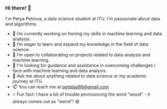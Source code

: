 ### Hi there! 👋

I'm Petya Petrova, a  data science student at ITU. I'm passionate about data and algorithms.

- 🔭 I’m currently working on honing my skills in machine learning and data analysis.
- 🌱 I’m eager to learn and expand my knowledge in the field of data science.
- 👯 I’m open to collaborating on projects related to data analysis and machine learning.
- 🤔 I'm looking for guidance and assistance in overcoming challenges I face with machine learning and data analysis.
- 💬 Ask me about anything related to data science or my academic journey at ITU.
- 📫 You can reach me at petqtaa96@gmail.com
- ⚡ Fun fact: I have a bit of trouble pronouncing the word "wood" - it always comes out as "weird"! 😄


